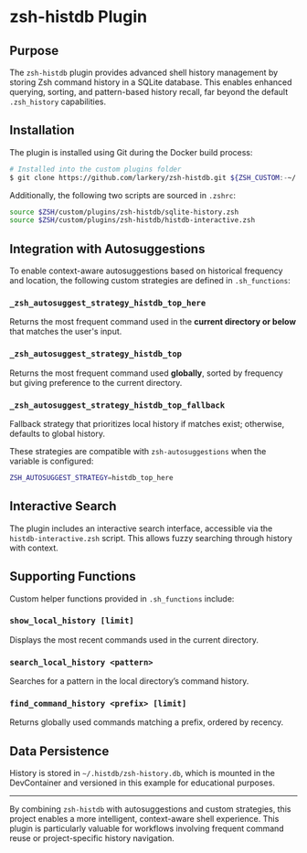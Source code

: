 # zsh-histdb Plugin

## Purpose

The `zsh-histdb` plugin provides advanced shell history management by storing Zsh command history in a SQLite database. This enables enhanced querying, sorting, and pattern-based history recall, far beyond the default `.zsh_history` capabilities.

## Installation

The plugin is installed using Git during the Docker build process:

```bash
# Installed into the custom plugins folder
$ git clone https://github.com/larkery/zsh-histdb.git ${ZSH_CUSTOM:-~/.zsh/custom}/plugins/zsh-histdb
```

Additionally, the following two scripts are sourced in `.zshrc`:

```zsh
source $ZSH/custom/plugins/zsh-histdb/sqlite-history.zsh
source $ZSH/custom/plugins/zsh-histdb/histdb-interactive.zsh
```

## Integration with Autosuggestions

To enable context-aware autosuggestions based on historical frequency and location, the following custom strategies are defined in `.sh_functions`:

### `_zsh_autosuggest_strategy_histdb_top_here`

Returns the most frequent command used in the **current directory or below** that matches the user's input.

### `_zsh_autosuggest_strategy_histdb_top`

Returns the most frequent command used **globally**, sorted by frequency but giving preference to the current directory.

### `_zsh_autosuggest_strategy_histdb_top_fallback`

Fallback strategy that prioritizes local history if matches exist; otherwise, defaults to global history.

These strategies are compatible with `zsh-autosuggestions` when the variable is configured:

```zsh
ZSH_AUTOSUGGEST_STRATEGY=histdb_top_here
```

## Interactive Search

The plugin includes an interactive search interface, accessible via the `histdb-interactive.zsh` script. This allows fuzzy searching through history with context.

## Supporting Functions

Custom helper functions provided in `.sh_functions` include:

### `show_local_history [limit]`

Displays the most recent commands used in the current directory.

### `search_local_history <pattern>`

Searches for a pattern in the local directory’s command history.

### `find_command_history <prefix> [limit]`

Returns globally used commands matching a prefix, ordered by recency.

## Data Persistence

History is stored in `~/.histdb/zsh-history.db`, which is mounted in the DevContainer and versioned in this example for educational purposes.

---

By combining `zsh-histdb` with autosuggestions and custom strategies, this project enables a more intelligent, context-aware shell experience. This plugin is particularly valuable for workflows involving frequent command reuse or project-specific history navigation.
